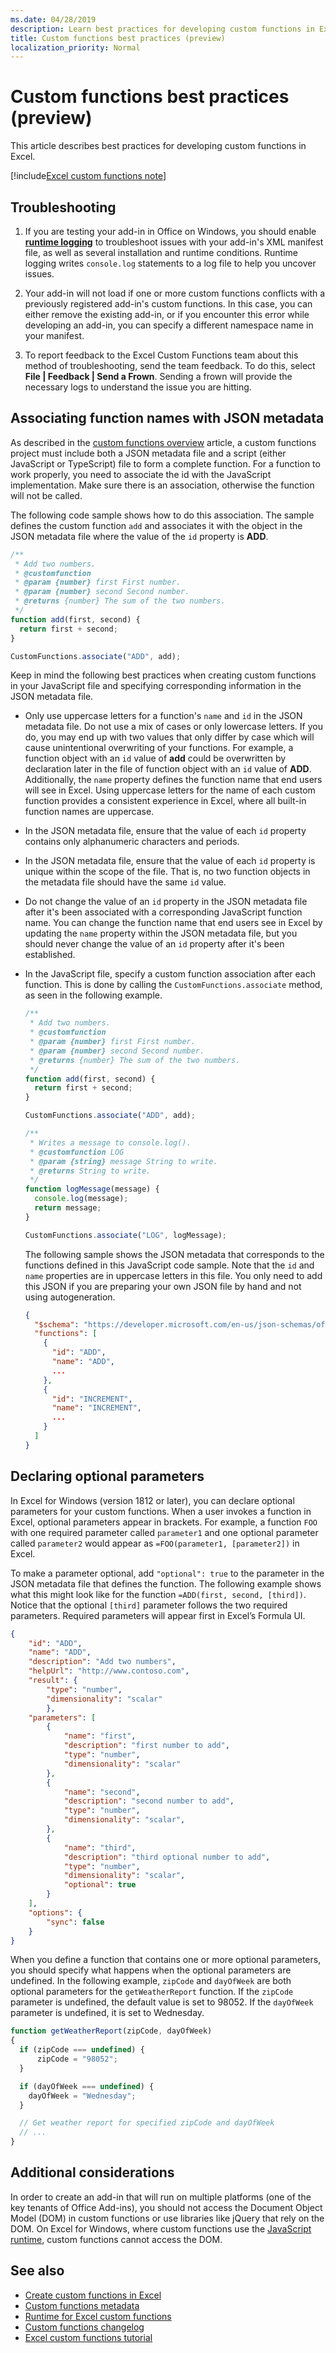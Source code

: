 ```yaml
---
ms.date: 04/28/2019
description: Learn best practices for developing custom functions in Excel.
title: Custom functions best practices (preview)
localization_priority: Normal
---
```


# Custom functions best practices (preview)

This article describes best practices for developing custom functions in Excel.

[!include[Excel custom functions note](../includes/excel-custom-functions-note.md)]

## Troubleshooting

1. If you are testing your add-in in Office on Windows, you should enable **[runtime logging](../testing/troubleshoot-manifest.md#use-runtime-logging-to-debug-your-add-in)** to troubleshoot issues with your add-in's XML manifest file, as well as several installation and runtime conditions. Runtime logging writes `console.log` statements to a log file to help you uncover issues.

2. Your add-in will not load if one or more custom functions conflicts with a previously registered add-in's custom functions. In this case, you can either remove the existing add-in, or if you encounter this error while developing an add-in, you can specify a different namespace name in your manifest.

3. To report feedback to the Excel Custom Functions team about this method of troubleshooting, send the team feedback. To do this, select **File | Feedback | Send a Frown**. Sending a frown will provide the necessary logs to understand the issue you are hitting.

## Associating function names with JSON metadata

As described in the [custom functions overview](custom-functions-overview.md) article, a custom functions project must include both a JSON metadata file and a script (either JavaScript or TypeScript) file to form a complete function. For a function to work properly, you need to associate the id with the JavaScript implementation. Make sure there is an association, otherwise the function will not be called.

The following code sample shows how to do this association. The sample defines the custom function `add` and associates it with the object in the JSON metadata file where the value of the `id` property is **ADD**.

```js
/**
 * Add two numbers.
 * @customfunction
 * @param {number} first First number.
 * @param {number} second Second number.
 * @returns {number} The sum of the two numbers.
 */
function add(first, second) {
  return first + second;
}

CustomFunctions.associate("ADD", add);
```

Keep in mind the following best practices when creating custom functions in your JavaScript file and specifying corresponding information in the JSON metadata file.

* Only use uppercase letters for a function's `name` and `id` in the JSON metadata file. Do not use a mix of cases or only lowercase letters. If you do, you may end up with two values that only differ by case which will cause unintentional overwriting of your functions. For example, a function object with an `id` value of **add** could be overwritten by declaration later in the file of function object with an `id` value of **ADD**. Additionally, the `name` property defines the function name that end users will see in Excel. Using uppercase letters for the name of each custom function provides a consistent experience in Excel, where all built-in function names are uppercase.

* In the JSON metadata file, ensure that the value of each `id` property contains only alphanumeric characters and periods.

* In the JSON metadata file, ensure that the value of each `id` property is unique within the scope of the file. That is, no two function objects in the metadata file should have the same `id` value.

* Do not change the value of an `id` property in the JSON metadata file after it's been associated with a corresponding JavaScript function name. You can change the function name that end users see in Excel by updating the `name` property within the JSON metadata file, but you should never change the value of an `id` property after it's been established.

* In the JavaScript file, specify a custom function association after each function. This is done by calling the `CustomFunctions.associate` method, as seen in the following example.

    ```js
    /**
     * Add two numbers.
     * @customfunction
     * @param {number} first First number.
     * @param {number} second Second number.
     * @returns {number} The sum of the two numbers.
     */
    function add(first, second) {
      return first + second;
    }

    CustomFunctions.associate("ADD", add);

    /**
     * Writes a message to console.log().
     * @customfunction LOG
     * @param {string} message String to write.
     * @returns String to write.
     */
    function logMessage(message) {
      console.log(message);
      return message;
    }

    CustomFunctions.associate("LOG", logMessage);

    ```

    The following sample shows the JSON metadata that corresponds to the functions defined in this JavaScript code sample. Note that the `id` and `name` properties are in uppercase letters in this file. You only need to add this JSON if you are preparing your own JSON file by hand and not using autogeneration.

    ```json
    {
      "$schema": "https://developer.microsoft.com/en-us/json-schemas/office-js/custom-functions.schema.json",
      "functions": [
        {
          "id": "ADD",
          "name": "ADD",
          ...
        },
        {
          "id": "INCREMENT",
          "name": "INCREMENT",
          ...
        }
      ]
    }
    ```

## Declaring optional parameters

In Excel for Windows (version 1812 or later), you can declare optional parameters for your custom functions. When a user invokes a function in Excel, optional parameters appear in brackets. For example, a function `FOO` with one required parameter called `parameter1` and one optional parameter called `parameter2` would appear as `=FOO(parameter1, [parameter2])` in Excel.

To make a parameter optional, add `"optional": true` to the parameter in the JSON metadata file that defines the function. The following example shows what this might look like for the function `=ADD(first, second, [third])`. Notice that the optional `[third]` parameter follows the two required parameters. Required parameters will appear first in Excel’s Formula UI.

```json
{
    "id": "ADD",
    "name": "ADD",
    "description": "Add two numbers",
    "helpUrl": "http://www.contoso.com",
    "result": {
        "type": "number",
        "dimensionality": "scalar"
        },
    "parameters": [
        {
            "name": "first",
            "description": "first number to add",
            "type": "number",
            "dimensionality": "scalar"
        },
        {
            "name": "second",
            "description": "second number to add",
            "type": "number",
            "dimensionality": "scalar",
        },
        {
            "name": "third",
            "description": "third optional number to add",
            "type": "number",
            "dimensionality": "scalar",
            "optional": true
        }
    ],
    "options": {
        "sync": false
    }
}
```

When you define a function that contains one or more optional parameters, you should specify what happens when the optional parameters are undefined. In the following example, `zipCode` and `dayOfWeek` are both optional parameters for the `getWeatherReport` function. If the `zipCode` parameter is undefined, the default value is set to 98052. If the `dayOfWeek` parameter is undefined, it is set to Wednesday.

```js
function getWeatherReport(zipCode, dayOfWeek)
{
  if (zipCode === undefined) {
      zipCode = "98052";
  }

  if (dayOfWeek === undefined) {
    dayOfWeek = "Wednesday";
  }

  // Get weather report for specified zipCode and dayOfWeek
  // ...
}
```

## Additional considerations

In order to create an add-in that will run on multiple platforms (one of the key tenants of Office Add-ins), you should not access the Document Object Model (DOM) in custom functions or use libraries like jQuery that rely on the DOM. On Excel for Windows, where custom functions use the [JavaScript runtime](custom-functions-runtime.md), custom functions cannot access the DOM.

## See also

* [Create custom functions in Excel](custom-functions-overview.md)
* [Custom functions metadata](custom-functions-json.md)
* [Runtime for Excel custom functions](custom-functions-runtime.md)
* [Custom functions changelog](custom-functions-changelog.md)
* [Excel custom functions tutorial](../tutorials/excel-tutorial-create-custom-functions.md)
